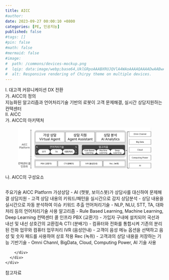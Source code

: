 ```yaml
---
title: AICC
#author: 
date: 2023-09-27 00:00:10 +0800
categories: [PE, 인공지능]
published: false
#tags: []
#pin: false
#math: false
#mermaid: false
#image:
#  path: /commons/devices-mockup.png
#  lqip: data:image/webp;base64,UklGRpoAAABXRUJQVlA4WAoAAAAQAAAADwAABwAAQUxQSDIAAAARL0AmbZurmr57yyIiqE8oiG0bejIYEQTgqiDA9vqnsUSI6H+oAERp2HZ65qP/VIAWAFZQOCBCAAAA8AEAnQEqEAAIAAVAfCWkAALp8sF8rgRgAP7o9FDvMCkMde9PK7euH5M1m6VWoDXf2FkP3BqV0ZYbO6NA/VFIAAAA
#  alt: Responsive rendering of Chirpy theme on multiple devices.
---
```


<div class="post-wrap">
  <div class="para">
    <div class="para-title">
      I. 대고객 커뮤니케이션 DX 전환
    </div>
    <div class="para-cntnt">
      <div class="para">
        <div class="para-title">
          가. AICC의 정의
        </div>
        <div class="para-cntnt">
            지능화된 알고리즘과 언어처리기술 기반의 로봇이 고객 문제해결, 실시간 상담지원하는 컨택센터
        </div>
      </div>
    </div>
  </div>
  
  <div class="para">
    <div class="para-title">
      II. AICC
    </div>
    <div class="para-cntnt">
      <div class="para">
        <div class="para-title">
          가. AICC의 아키텍처
        </div>
        <div class="para-cntnt">
          <figure class="post-figure">
            <img src="/assets/img/posts/AICC.png" alt="AICC">
<!--            <figcaption>Source: Unveiling the Metaverse: Exploring Emerging Trends, Multifaceted Perspectives, and Future Challenges</figcaption>-->
          </figure>
        </div>
      </div>
      <div class="para">
        <div class="para-title">
          나. AICC의 구성요소
        </div>
        <div class="para-cntnt">
          <table class="post-table">
          </table>
          주요기술 
  AICC Platform
    가상상담 - AI (챗봇, 보이스봇)가 상담사를 대신하여 문제해결
    상담지원 - 고객 상담 내용의 키워드/패턴을 실시간으로 감지
    상담분석 - 상담 내용을 실시간으로 자동 분석하여 이슈 키워드 추출
    언어처리기술 - NLP, NLU, STT, TA, 대화처리 등의 언어처리기술 사용   
    알고리즘 - Rule Based Learning, Machine Learning, Deep Learning
  컨택센터 콜 인프라 
    PBX (교환기) - 가입자 구내에 설치되어 국선과 내선 및 내선 상호간의 교환접속
    CTI (분배기) - 컴퓨터와 전화를 통합시켜 기존의 분리된 전화 업무와 컴퓨터 업무처리
    IVR (음성안내) - 고객이 음성 메뉴 옵션을 선택하고 음성 및 숫자 패드를 사용하여 상호 작용
    Rec (녹취) - 고객과의 상담 내용을 저장하는 기능   
  기반기술 - Omni Channl, BigData, Cloud, Computing Power, AI 기술 사용

        </div>
      </div>
    </div>
  </div>

  <div class="refr-wrap">
    <div class="refr-title">
        참고자료
    </div>
    <ol class="refr-list">
    <!--    <li>(나현식, 최대선) <a target="_blank" href="https://scienceon.kisti.re.kr/commons/util/originalView.do?cn=JAKO202225948430499&oCn=JAKO202225948430499&dbt=JAKO&journal=NJOU00291864">메타버스 보안 위협 요소 및 대응 방안 검토</a></li>-->
    <!--    <li>(M. Uddin, S. Manickam, H. Ullah, M. Obaidat and A. Dandoush) <a target="_blank" href="https://ieeexplore.ieee.org/abstract/document/10138386">Unveiling the Metaverse: Exploring Emerging Trends, Multifaceted Perspectives, and Future Challenges</a></li>-->
    </ol>
  </div>
</div>
